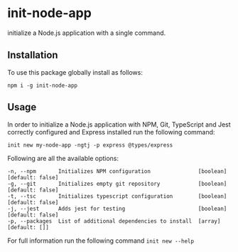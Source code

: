 # init-node-app
initialize a Node.js application with a single command.

## Installation
To use this package globally install as follows:

``npm i -g init-node-app``

## Usage
In order to initialize a Node.js application with NPM, Git, TypeScript and Jest correctly configured and Express installed run the following command:

```init new my-node-app -ngtj -p express @types/express```

Following are all the available options:
```
-n, --npm       Initializes NPM configuration               [boolean] [default: false]
-g, --git       Initializes empty git repository            [boolean] [default: false]
-t, --tsc       Initializes typescript configuration        [boolean] [default: false]
-j, --jest      Adds jest for testing                       [boolean] [default: false]
-p, --packages  List of additional dependencies to install  [array] [default: []]
```
For full information run the following command
```init new --help```
